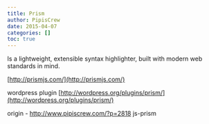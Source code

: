 ```yaml
---
title: Prism
author: PipisCrew
date: 2015-04-07
categories: []
toc: true
---
```


Is a lightweight, extensible syntax highlighter, built with modern web standards in mind.

[http://prismjs.com/](http://prismjs.com/)

wordpress plugin
[http://wordpress.org/plugins/prism/](http://wordpress.org/plugins/prism/)

origin - http://www.pipiscrew.com/?p=2818 js-prism